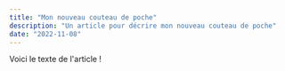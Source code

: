 ```yaml
---
title: "Mon nouveau couteau de poche"
description: "Un article pour décrire mon nouveau couteau de poche" 
date: "2022-11-08"
---
```


Voici le texte de l'article !


